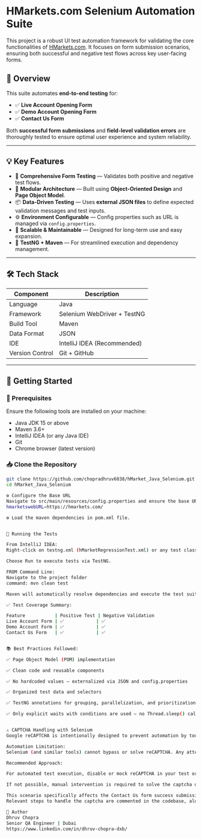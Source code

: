 # HMarkets.com Selenium Automation Suite

This project is a robust UI test automation framework for validating the core functionalities of [HMarkets.com](https://hmarkets.com). It focuses on form submission scenarios, ensuring both successful and negative test flows across key user-facing forms.

## 📌 Overview

This suite automates **end-to-end testing** for:

- ✅ **Live Account Opening Form**
- ✅ **Demo Account Opening Form**
- ✅ **Contact Us Form**

Both **successful form submissions** and **field-level validation errors** are thoroughly tested to ensure optimal user experience and system reliability.

---

## 💡 Key Features

- 🔄 **Comprehensive Form Testing** — Validates both positive and negative test flows.
- 🧱 **Modular Architecture** — Built using **Object-Oriented Design** and **Page Object Model**.
- 📦 **Data-Driven Testing** — Uses **external JSON files** to define expected validation messages and test inputs.
- ⚙️ **Environment Configurable** — Config properties such as URL is managed via `config.properties`.
- 🚀 **Scalable & Maintainable** — Designed for long-term use and easy expansion.
- 🧪 **TestNG + Maven** — For streamlined execution and dependency management.

---

## 🛠 Tech Stack

| Component      | Description                     |
|----------------|---------------------------------|
| Language       | Java                            |
| Framework      | Selenium WebDriver + TestNG     |
| Build Tool     | Maven                           |
| Data Format    | JSON                            |
| IDE            | IntelliJ IDEA (Recommended)     |
| Version Control| Git + GitHub                    |

---

## 🚀 Getting Started

### 🔧 Prerequisites

Ensure the following tools are installed on your machine:

- Java JDK 15 or above
- Maven 3.6+
- IntelliJ IDEA (or any Java IDE)
- Git
- Chrome browser (latest version)

### 📥 Clone the Repository

```bash
git clone https://github.com/chopradhruv6038/hMarket_Java_Selenium.git
cd hMarket_Java_Selenium

⚙️ Configure the Base URL
Navigate to src/main/resources/config.properties and ensure the base URL is set correctly:
hmarketswebURL=https://hmarkets.com/

⚙️ Load the maven dependencies in pom.xml file.


🧪 Running the Tests

From IntelliJ IDEA:
Right-click on testng.xml (hMarketRegressionTest.xml) or any test class.

Choose Run to execute tests via TestNG.

FROM Command Line:
Navigate to the project folder
command: mvn clean test

Maven will automatically resolve dependencies and execute the test suite.

✅ Test Coverage Summary:

Feature           | Positive Test | Negative Validation
Live Account Form | ✅            | ✅
Demo Account Form | ✅            | ✅
Contact Us Form   | ✅            | ✅


📚 Best Practices Followed:

✅ Page Object Model (POM) implementation

✅ Clean code and reusable components

✅ No hardcoded values – externalized via JSON and config.properties

✅ Organized test data and selectors

✅ TestNG annotations for grouping, parallelization, and prioritization

✅ Only explicit waits with conditions are used – no Thread.sleep() calls anywhere in the test code


⚠️ CAPTCHA Handling with Selenium
Google reCAPTCHA is intentionally designed to prevent automation by tools like Selenium. It uses advanced browser and behavior analysis, making it impossible to solve reCAPTCHA automatically in UI tests.

Automation Limitation:
Selenium (and similar tools) cannot bypass or solve reCAPTCHA. Any attempt to interact with it will result in failure or an infinite spinner.

Recommended Approach:

For automated test execution, disable or mock reCAPTCHA in your test or staging environment.

If not possible, manual intervention is required to solve the captcha during test execution. Our code uses an explicit wait at the captcha step to allow time for manual solving when needed.

This scenario specifically affects the Contact Us form success submission tests, where the captcha is encountered after the message field is filled.
Relevant steps to handle the captcha are commented in the codebase, along with this explanation.

👤 Author
Dhruv Chopra
Senior QA Engineer | Dubai
https://www.linkedin.com/in/dhruv-chopra-dxb/
